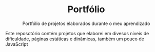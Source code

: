 <h1 align="center">Portfólio</h1>

<p align="center">Portfólio de projetos elaborados durante o meu aprendizado</p>

<p>Este reposotório contém projetos que elaborei em divesos níveis de dificuldade, páginas estáticas e dinâmicas, também um pouco de JavaScript</p>